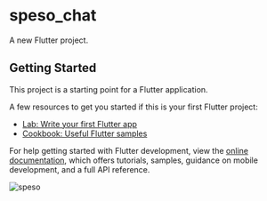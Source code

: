 # speso_chat

A new Flutter project.

## Getting Started

This project is a starting point for a Flutter application.

A few resources to get you started if this is your first Flutter project:

- [Lab: Write your first Flutter app](https://docs.flutter.dev/get-started/codelab)
- [Cookbook: Useful Flutter samples](https://docs.flutter.dev/cookbook)

For help getting started with Flutter development, view the
[online documentation](https://docs.flutter.dev/), which offers tutorials,
samples, guidance on mobile development, and a full API reference.

![speso](https://github.com/Abdulwahab03/spesochat/assets/79818382/82a5d571-c3c1-4605-a1d5-dd28b774d954)

